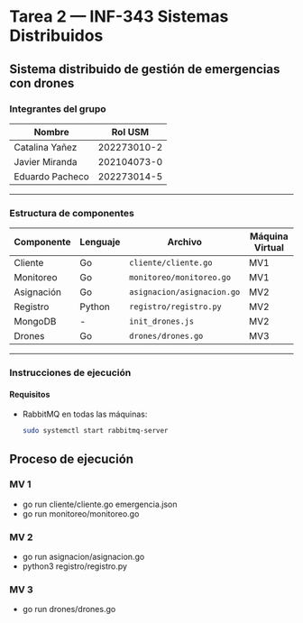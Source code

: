 # Tarea 2 — INF-343 Sistemas Distribuidos
## Sistema distribuido de gestión de emergencias con drones

### Integrantes del grupo
| Nombre                | Rol USM       |
|-----------------------|---------------|
| Catalina Yañez        | 202273010-2   |
| Javier Miranda        | 202104073-0   |
| Eduardo Pacheco       | 202273014-5   |

---

### Estructura de componentes

| Componente     | Lenguaje | Archivo                   | Máquina Virtual |
|----------------|----------|---------------------------|------------------|
| Cliente        | Go       | `cliente/cliente.go`      | MV1              |
| Monitoreo      | Go       | `monitoreo/monitoreo.go`  | MV1              |
| Asignación     | Go       | `asignacion/asignacion.go`| MV2              |
| Registro       | Python   | `registro/registro.py`    | MV2              |
| MongoDB        | -        | `init_drones.js`          | MV2              |
| Drones         | Go       | `drones/drones.go`        | MV3              |

---

### Instrucciones de ejecución

#### Requisitos

- RabbitMQ en todas las máquinas:
  ```bash
  sudo systemctl start rabbitmq-server

## Proceso de ejecución
### MV 1
- go run cliente/cliente.go emergencia.json
- go run monitoreo/monitoreo.go
### MV 2
- go run asignacion/asignacion.go
- python3 registro/registro.py
### MV 3
- go run drones/drones.go
